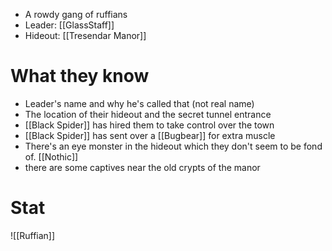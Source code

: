- A rowdy gang of ruffians
- Leader: [[GlassStaff]]
- Hideout: [[Tresendar Manor]]

# What they know
- Leader's name and why he's called that (not real name)
- The location of their hideout and the secret tunnel entrance
- [[Black Spider]] has hired them to take control over the town
- [[Black Spider]] has sent over a [[Bugbear]] for extra muscle
- There's an eye monster in the hideout which they don't seem to be fond of. [[Nothic]]
- there are some captives near the old crypts of the manor

# Stat
![[Ruffian]]